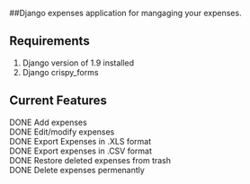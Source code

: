 ##Django expenses application for mangaging your expenses.

## Requirements

1. Django version of 1.9 installed
2. Django crispy_forms


## Current Features
DONE Add expenses <br>
DONE Edit/modify expenses <br>
DONE Export Expenses in .XLS format <br>
DONE Export expenses in .CSV format <br>
DONE Restore deleted expenses from trash <br>
DONE Delete expenses permenantly <br>
